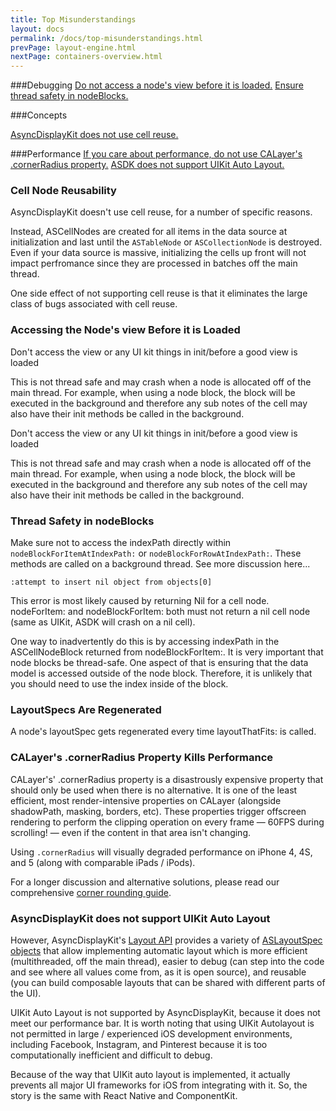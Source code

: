 ```yaml
---
title: Top Misunderstandings 
layout: docs
permalink: /docs/top-misunderstandings.html
prevPage: layout-engine.html
nextPage: containers-overview.html
---
```


###Debugging
<a href = "top-misunderstandings.html#accessing-the-node-s-view-before-it-is-loaded">Do not access a node's view before it is loaded.</a> 
<a href = "top-misunderstandings.html#thread-safety-in-nodeblocks">Ensure thread safety in nodeBlocks.</a>

###Concepts

<a href = "top-misunderstandings.html#cell-node-reusability">AsyncDisplayKit does not use cell reuse.</a>

###Performance
<a href = "top-misunderstandings.html#calayer-s-cornerradius-property-kills-performance">If you care about performance, do not use CALayer's .cornerRadius property.</a>
<a href = "corner-rounding.html#asyncdisplaykit-does-not-support-uikit-auto-layout">ASDK does not support UIKit Auto Layout.</a>


### Cell Node Reusability

AsyncDisplayKit doesn't use cell reuse, for a number of specific reasons. 

Instead, ASCellNodes are created for all items in the data source at initialization and last until the `ASTableNode` or `ASCollectionNode` is destroyed. Even if your data source is massive, initializing the cells up front will not impact perfromance since they are processed in batches off the main thread.

One side effect of not supporting cell reuse is that it eliminates the large class of bugs associated with cell reuse. 

### Accessing the Node's view Before it is Loaded

Don't access the view or any UI kit things in init/before a good view is loaded

This is not thread safe and may crash when a node is allocated off of the main thread. For example, when using a node block, the block will be executed in the background and therefore any sub notes of the cell may also have their init methods be called in the background.

Don't access the view or any UI kit things in init/before a good view is loaded

This is not thread safe and may crash when a node is allocated off of the main thread. For example, when using a node block, the block will be executed in the background and therefore any sub notes of the cell may also have their init methods be called in the background.


### Thread Safety in nodeBlocks

Make sure not to access the indexPath directly within `nodeBlockForItemAtIndexPath:` or `nodeBlockForRowAtIndexPath:`. These methods are called on a background thread. See more discussion here...

`:attempt to insert nil object from objects[0]`

This error is most likely caused by returning Nil for a cell node. nodeForItem: and nodeBlockForItem: both must not return a nil cell node (same as UIKit, ASDK will crash on a nil cell).

One way to inadvertently do this is by accessing indexPath in the ASCellNodeBlock returned from nodeBlockForItem:. It is very important that node blocks be thread-safe. One aspect of that is ensuring that the data model is accessed outside of the node block. Therefore, it is unlikely that you should need to use the index inside of the block. 

### LayoutSpecs Are Regenerated

A node's layoutSpec gets regenerated every time layoutThatFits: is called.


### CALayer's .cornerRadius Property Kills Performance

CALayer's' .cornerRadius property is a disastrously expensive property that should only be used when there is no alternative. It is one of the least efficient, most render-intensive properties on CALayer (alongside shadowPath, masking, borders, etc). These properties trigger offscreen rendering to perform the clipping operation on every frame — 60FPS during scrolling! — even if the content in that area isn't changing. 

Using `.cornerRadius` will visually degraded performance on iPhone 4, 4S, and 5 (along with comparable iPads / iPods).

For a longer discussion and alternative solutions, please read our comprehensive <a href = "corner-rounding.html">corner rounding guide</a>. 

### AsyncDisplayKit does not support UIKit Auto Layout

However, AsyncDisplayKit's <a href = "automatic-layout-basics.html">Layout API</a> provides a variety of <a href = "automatic-layout-containers.html">ASLayoutSpec objects</a> that allow implementing automatic layout which is more efficient (multithreaded, off the main thread), easier to debug (can step into the code and see where all values come from, as it is open source), and reusable (you can build composable layouts that can be shared with different parts of the UI).

UIKit Auto Layout is not supported by AsyncDisplayKit, because it does not meet our performance bar. It is worth noting that using UIKit Autolayout is not permitted in large / experienced iOS development environments, including Facebook, Instagram, and Pinterest because it is too computationally inefficient and difficult to debug.

Because of the way that UIKit auto layout is implemented, it actually prevents all major UI frameworks for iOS from integrating with it. So, the story is the same with React Native and ComponentKit.